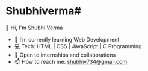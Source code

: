 # Shubhiverma# 
👋 Hi, I'm Shubhi Verma
- 🌱 I’m currently learning Web Development
- 💻 Tech: HTML | CSS | JavaScript | C Programming
- 💼 Open to internships and collaborations
- 📫 How to reach me: shubhiv734@gmail.com
